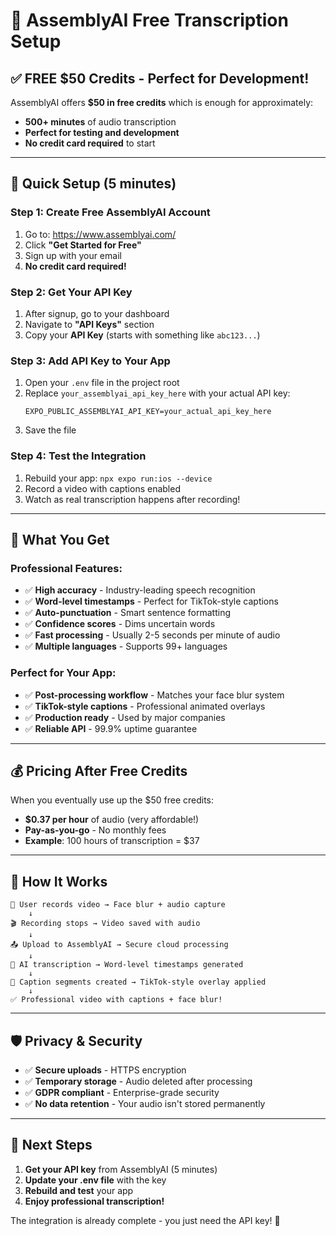 # 🎤 AssemblyAI Free Transcription Setup

## ✅ **FREE $50 Credits - Perfect for Development!**

AssemblyAI offers **$50 in free credits** which is enough for approximately:
- **500+ minutes** of audio transcription
- **Perfect for testing and development**
- **No credit card required** to start

---

## 🚀 **Quick Setup (5 minutes)**

### **Step 1: Create Free AssemblyAI Account**
1. Go to: https://www.assemblyai.com/
2. Click **"Get Started for Free"**
3. Sign up with your email
4. **No credit card required!**

### **Step 2: Get Your API Key**
1. After signup, go to your dashboard
2. Navigate to **"API Keys"** section
3. Copy your **API Key** (starts with something like `abc123...`)

### **Step 3: Add API Key to Your App**
1. Open your `.env` file in the project root
2. Replace `your_assemblyai_api_key_here` with your actual API key:
   ```
   EXPO_PUBLIC_ASSEMBLYAI_API_KEY=your_actual_api_key_here
   ```
3. Save the file

### **Step 4: Test the Integration**
1. Rebuild your app: `npx expo run:ios --device`
2. Record a video with captions enabled
3. Watch as real transcription happens after recording!

---

## 🎯 **What You Get**

### **Professional Features:**
- ✅ **High accuracy** - Industry-leading speech recognition
- ✅ **Word-level timestamps** - Perfect for TikTok-style captions
- ✅ **Auto-punctuation** - Smart sentence formatting
- ✅ **Confidence scores** - Dims uncertain words
- ✅ **Fast processing** - Usually 2-5 seconds per minute of audio
- ✅ **Multiple languages** - Supports 99+ languages

### **Perfect for Your App:**
- ✅ **Post-processing workflow** - Matches your face blur system
- ✅ **TikTok-style captions** - Professional animated overlays
- ✅ **Production ready** - Used by major companies
- ✅ **Reliable API** - 99.9% uptime guarantee

---

## 💰 **Pricing After Free Credits**

When you eventually use up the $50 free credits:
- **$0.37 per hour** of audio (very affordable!)
- **Pay-as-you-go** - No monthly fees
- **Example**: 100 hours of transcription = $37

---

## 🔧 **How It Works**

```
📱 User records video → Face blur + audio capture
    ↓
🎬 Recording stops → Video saved with audio
    ↓
📤 Upload to AssemblyAI → Secure cloud processing
    ↓
🎤 AI transcription → Word-level timestamps generated
    ↓
📝 Caption segments created → TikTok-style overlay applied
    ↓
✅ Professional video with captions + face blur!
```

---

## 🛡️ **Privacy & Security**

- ✅ **Secure uploads** - HTTPS encryption
- ✅ **Temporary storage** - Audio deleted after processing
- ✅ **GDPR compliant** - Enterprise-grade security
- ✅ **No data retention** - Your audio isn't stored permanently

---

## 🚨 **Next Steps**

1. **Get your API key** from AssemblyAI (5 minutes)
2. **Update your .env file** with the key
3. **Rebuild and test** your app
4. **Enjoy professional transcription!**

The integration is already complete - you just need the API key! 🎉
